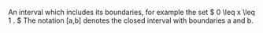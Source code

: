 An interval which includes its boundaries, for example the set
$ 0 \leq x \leq 1 . $ The notation [a,b] denotes the closed interval
with boundaries a and b.
